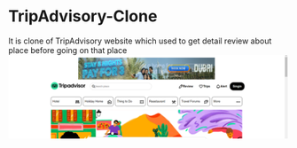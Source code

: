 # TripAdvisory-Clone
It is clone of TripAdvisory website which used to get detail review about place before going on that place
![screenshot](https://github.com/shubhamrathore09/TripAdvisory-Clone/blob/main/Screenshot%20(355).png)
